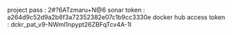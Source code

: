 project pass : 2#?6ATzmaru+N@6
sonar token : a264d9c52d9a2b6f3a72352382e07c1b9cc3330e
docker hub access token : dckr_pat_v9-NWml1npypt26ZBFqTcv4A-1I